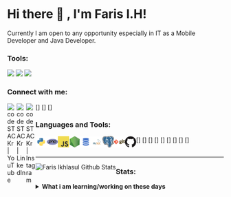 # Hi there 👋 , I'm Faris I.H!
Currently I am open to any opportunity especially in IT as a Mobile Developer and Java Developer. 
### Tools:
<p>
    <img src="https://img.shields.io/badge/IDE-Xcode-blue?&logo=xcode" />
    <img src="https://img.shields.io/badge/Text%20Editor-Visual%20Studio%20Code-blue?&logo=visual%20studio%20code&logoColor=blue" />
    <img src="https://gpvc.arturio.dev/xalvetra" />
</p>

### Connect with me:

[<img align="left" alt="codeSTACKr | YouTube" width="22px" src="https://cdn.jsdelivr.net/npm/simple-icons@v3/icons/youtube.svg" />]
[<img align="left" alt="codeSTACKr | LinkedIn" width="22px" src="https://cdn.jsdelivr.net/npm/simple-icons@v3/icons/linkedin.svg" />]
[<img align="left" alt="codeSTACKr | Instagram" width="22px" src="https://cdn.jsdelivr.net/npm/simple-icons@v3/icons/instagram.svg" />]
<br/>

### Languages and Tools:

[<img align="left" alt="Python" width="26px" src="https://raw.githubusercontent.com/github/explore/80688e429a7d4ef2fca1e82350fe8e3517d3494d/topics/python/python.png"/>]
[<img align="left" alt="Php" width="26px" src="https://raw.githubusercontent.com/github/explore/80688e429a7d4ef2fca1e82350fe8e3517d3494d/topics/php/php.png"/>]
[<img align="left" alt="JavaScript" width="26px" src="https://raw.githubusercontent.com/github/explore/80688e429a7d4ef2fca1e82350fe8e3517d3494d/topics/javascript/javascript.png"/>]
[<img align="left" alt="Node.js" width="26px" src="https://raw.githubusercontent.com/github/explore/80688e429a7d4ef2fca1e82350fe8e3517d3494d/topics/nodejs/nodejs.png"/>]
[<img align="left" alt="SQL" width="26px" src="https://raw.githubusercontent.com/github/explore/80688e429a7d4ef2fca1e82350fe8e3517d3494d/topics/sql/sql.png"/>]
[<img align="left" alt="MySQL" width="26px" src="https://raw.githubusercontent.com/github/explore/80688e429a7d4ef2fca1e82350fe8e3517d3494d/topics/mysql/mysql.png"/>]
[<img align="left" alt="Postgresql" width="26px" src="https://raw.githubusercontent.com/github/explore/80688e429a7d4ef2fca1e82350fe8e3517d3494d/topics/postgresql/postgresql.png"/>]
[<img align="left" alt="Git" width="26px" src="https://raw.githubusercontent.com/github/explore/80688e429a7d4ef2fca1e82350fe8e3517d3494d/topics/git/git.png"/>]
[<img align="left" alt="GitHub" width="26px" src="https://raw.githubusercontent.com/github/explore/78df643247d429f6cc873026c0622819ad797942/topics/github/github.png"/>]
<br />
<br />

---

<img align="left" alt="Faris Ikhlasul Github Stats" src="https://github-readme-stats.vercel.app/api?username=xalvetra&show_icons=true&hide_border=true" />


[youtube]: https://www.youtube.com/channel/UC0-KT7C9MMRo8xnE5ZQPD4g
[instagram]: https://www.instagram.com/xalfaris_26/?hl=id
[linkedin]: https://www.linkedin.com/in/faris-ikhlasul-haq-23927a152/
[work]: https://www.wri.polinema.ac.id//


### Stats:
<details>
 <summary><strong>What i am learning/working on these days</strong></summary>
    - 🔭 I’m currently working on Malang State Polytechnic  </br>
    - 🌱 I’m currently learning JAVA and KOTLIN </br>
    - 💬 Ask me about anything -> <a href="mailto:farisikhlasulhaq@yahoo.co.id">Email me!</a> </br>
    - 📫 How to reach me: <a href="mailto:farisikhhaq@gmail.com">Email me!</a>  </br>
</details>
